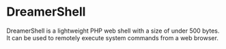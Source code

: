 # DreamerShell
DreamerShell is a lightweight PHP web shell with a size of under 500 bytes. It can be used to remotely execute system commands from a web browser.
